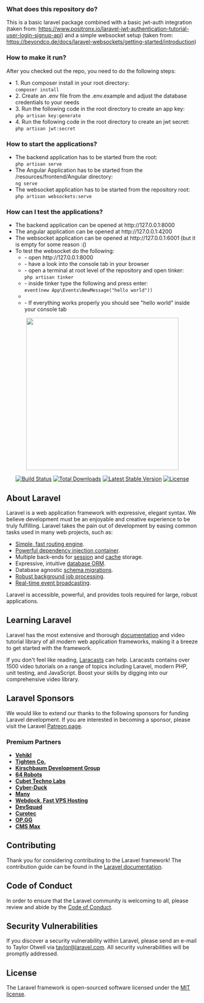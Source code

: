 <h3>What does this repository do?</h3>
<p>This is a basic laravel package combined with a basic jwt-auth integration (taken from: <a href="https://www.positronx.io/laravel-jwt-authentication-tutorial-user-login-signup-api/" target="__blank">https://www.positronx.io/laravel-jwt-authentication-tutorial-user-login-signup-api</a>) and a simple websocket setup (taken from: <a href="https://beyondco.de/docs/laravel-websockets/getting-started/introduction" target="__blank">https://beyondco.de/docs/laravel-websockets/getting-started/introduction</a>)</p>

<h3>How to make it run?</h3>
<p>After you checked out the repo, you need to do the following steps:</p>
<ul>
    <li>
        1. Run composer install in your root directory:<br/>
        <code>composer install</code>
    </li>
    <li>
        2. Create an .env file from the .env.example and adjust the database credentials to your needs
    </li>
    <li>
        3. Run the following code in the root directory to create an app key:<br/>
        <code>php artisan key:generate</code>
    </li>
    <li>
        4. Run the following code in the root directory to create an jwt secret:<br/>
        <code>php artisan jwt:secret</code>
    </li>
</ul>

<h3>How to start the applications?</h3>
<ul>
    <li>
        The backend application has to be started from the root:<br/>
        <code>php artisan serve</code>
    </li>
    <li>
        The Angular Application has to be started from the /resources/frontend/Angular directory:<br/>
        <code>ng serve</code>
    </li>
    <li>
        The websocket application has to be started from the repository root:<br/>
        <code>php artisan websockets:serve</code>
    </li>
</ul>

<h3>How can I test the applications?</h3>
<ul>
    <li>
        The backend application can be opened at http://127.0.0.1:8000
    </li>
    <li>
        The angular application can be opened at http://127.0.0.1:4200
    </li>
    <li>
        The websocket application can be opened at http://127.0.0.1:6001 (but it is empty for some reason :()
    </li>
    <li>
        To test the websocket do the following:
        <ul>
            <li>
                - open http://127.0.0.1:8000
            </li>
            <li>
                - have a look into the console tab in your browser
            </li>
            <li>
                - open a terminal at root level of the repository and open tinker: <br/>
                <code>php artisan tinker</code>
            </li>
            <li>
                - inside tinker type the following and press enter:<br/>
                <code>event(new App\Events\NewMessage("hello world"))</code>
            <li>
            <li>
                - If everything works properly you should see "hello world" inside your console tab
            </li>
        </ul>
    </li>
</ul>

<p align="center"><a href="https://laravel.com" target="_blank"><img src="https://raw.githubusercontent.com/laravel/art/master/logo-lockup/5%20SVG/2%20CMYK/1%20Full%20Color/laravel-logolockup-cmyk-red.svg" width="400"></a></p>

<p align="center">
<a href="https://travis-ci.org/laravel/framework"><img src="https://travis-ci.org/laravel/framework.svg" alt="Build Status"></a>
<a href="https://packagist.org/packages/laravel/framework"><img src="https://img.shields.io/packagist/dt/laravel/framework" alt="Total Downloads"></a>
<a href="https://packagist.org/packages/laravel/framework"><img src="https://img.shields.io/packagist/v/laravel/framework" alt="Latest Stable Version"></a>
<a href="https://packagist.org/packages/laravel/framework"><img src="https://img.shields.io/packagist/l/laravel/framework" alt="License"></a>
</p>

## About Laravel

Laravel is a web application framework with expressive, elegant syntax. We believe development must be an enjoyable and creative experience to be truly fulfilling. Laravel takes the pain out of development by easing common tasks used in many web projects, such as:

- [Simple, fast routing engine](https://laravel.com/docs/routing).
- [Powerful dependency injection container](https://laravel.com/docs/container).
- Multiple back-ends for [session](https://laravel.com/docs/session) and [cache](https://laravel.com/docs/cache) storage.
- Expressive, intuitive [database ORM](https://laravel.com/docs/eloquent).
- Database agnostic [schema migrations](https://laravel.com/docs/migrations).
- [Robust background job processing](https://laravel.com/docs/queues).
- [Real-time event broadcasting](https://laravel.com/docs/broadcasting).

Laravel is accessible, powerful, and provides tools required for large, robust applications.

## Learning Laravel

Laravel has the most extensive and thorough [documentation](https://laravel.com/docs) and video tutorial library of all modern web application frameworks, making it a breeze to get started with the framework.

If you don't feel like reading, [Laracasts](https://laracasts.com) can help. Laracasts contains over 1500 video tutorials on a range of topics including Laravel, modern PHP, unit testing, and JavaScript. Boost your skills by digging into our comprehensive video library.

## Laravel Sponsors

We would like to extend our thanks to the following sponsors for funding Laravel development. If you are interested in becoming a sponsor, please visit the Laravel [Patreon page](https://patreon.com/taylorotwell).

### Premium Partners

- **[Vehikl](https://vehikl.com/)**
- **[Tighten Co.](https://tighten.co)**
- **[Kirschbaum Development Group](https://kirschbaumdevelopment.com)**
- **[64 Robots](https://64robots.com)**
- **[Cubet Techno Labs](https://cubettech.com)**
- **[Cyber-Duck](https://cyber-duck.co.uk)**
- **[Many](https://www.many.co.uk)**
- **[Webdock, Fast VPS Hosting](https://www.webdock.io/en)**
- **[DevSquad](https://devsquad.com)**
- **[Curotec](https://www.curotec.com/services/technologies/laravel/)**
- **[OP.GG](https://op.gg)**
- **[CMS Max](https://www.cmsmax.com/)**

## Contributing

Thank you for considering contributing to the Laravel framework! The contribution guide can be found in the [Laravel documentation](https://laravel.com/docs/contributions).

## Code of Conduct

In order to ensure that the Laravel community is welcoming to all, please review and abide by the [Code of Conduct](https://laravel.com/docs/contributions#code-of-conduct).

## Security Vulnerabilities

If you discover a security vulnerability within Laravel, please send an e-mail to Taylor Otwell via [taylor@laravel.com](mailto:taylor@laravel.com). All security vulnerabilities will be promptly addressed.

## License

The Laravel framework is open-sourced software licensed under the [MIT license](https://opensource.org/licenses/MIT).
